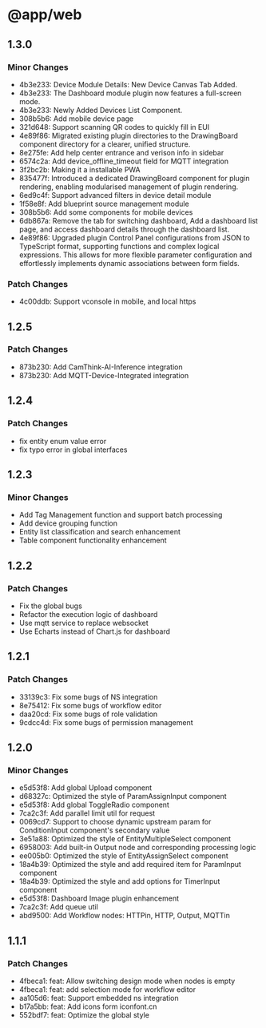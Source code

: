 # @app/web

## 1.3.0

### Minor Changes

-   4b3e233: Device Module Details: New Device Canvas Tab Added.
-   4b3e233: The Dashboard module plugin now features a full-screen mode.
-   4b3e233: Newly Added Devices List Component.
-   308b5b6: Add mobile device page
-   321d648: Support scanning QR codes to quickly fill in EUI
-   4e89f86: Migrated existing plugin directories to the DrawingBoard component directory for a clearer, unified structure.
-   8e275fe: Add help center entrance and verison info in sidebar
-   6574c2a: Add device_offline_timeout field for MQTT integration
-   3f2bc2b: Making it a installable PWA
-   835477f: Introduced a dedicated DrawingBoard component for plugin rendering, enabling modularised management of plugin rendering.
-   6ed9c4f: Support advanced filters in device detail module
-   1f58e8f: Add blueprint source management module
-   308b5b6: Add some components for mobile devices
-   6db867a: Remove the tab for switching dashboard, Add a dashboard list page, and access dashboard details through the dashboard list.
-   4e89f86: Upgraded plugin Control Panel configurations from JSON to TypeScript format, supporting functions and complex logical expressions. This allows for more flexible parameter configuration and effortlessly implements dynamic associations between form fields.

### Patch Changes

-   4c00ddb: Support vconsole in mobile, and local https

## 1.2.5

### Patch Changes

-   873b230: Add CamThink-AI-Inference integration
-   873b230: Add MQTT-Device-Integrated integration

## 1.2.4

### Patch Changes

-   fix entity enum value error
-   fix typo error in global interfaces

## 1.2.3

### Minor Changes

-   Add Tag Management function and support batch processing
-   Add device grouping function
-   Entity list classification and search enhancement
-   Table component functionality enhancement

## 1.2.2

### Patch Changes

-   Fix the global bugs
-   Refactor the execution logic of dashboard
-   Use mqtt service to replace websocket
-   Use Echarts instead of Chart.js for dashboard

## 1.2.1

### Patch Changes

-   33139c3: Fix some bugs of NS integration
-   8e75412: Fix some bugs of workflow editor
-   daa20cd: Fix some bugs of role validation
-   9cdcc4d: Fix some bugs of permission management

## 1.2.0

### Minor Changes

-   e5d53f8: Add global Upload component
-   d68327c: Optimized the style of ParamAssignInput component
-   e5d53f8: Add global ToggleRadio component
-   7ca2c3f: Add parallel limit util for request
-   0069cd7: Support to choose dynamic upstream param for ConditionInput component's secondary value
-   3e51a88: Optimized the style of EntityMultipleSelect component
-   6958003: Add built-in Output node and corresponding processing logic
-   ee005b0: Optimized the style of EntityAssignSelect component
-   18a4b39: Optimized the style and add required item for ParamInput component
-   18a4b39: Optimized the style and add options for TimerInput component
-   e5d53f8: Dashboard Image plugin enhancement
-   7ca2c3f: Add queue util
-   abd9500: Add Workflow nodes: HTTPin, HTTP, Output, MQTTin

## 1.1.1

### Patch Changes

-   4fbeca1: feat: Allow switching design mode when nodes is empty
-   4fbeca1: feat: add selection mode for workflow editor
-   aa105d6: feat: Support embedded ns integration
-   b17a5bb: feat: Add icons form iconfont.cn
-   552bdf7: feat: Optimize the global style
